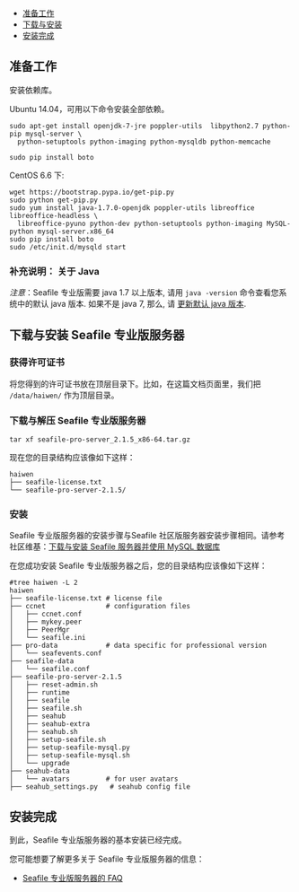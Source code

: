 - [准备工作](#wiki-preparation)
- [下载与安装](#wiki-download-and-setup)
- [安装完成](#wiki-done)

## <a id="wiki-preparation"></a>准备工作 ##

安装依赖库。

Ubuntu 14.04，可用以下命令安装全部依赖。
 
```
sudo apt-get install openjdk-7-jre poppler-utils  libpython2.7 python-pip mysql-server \
  python-setuptools python-imaging python-mysqldb python-memcache

sudo pip install boto
```

CentOS 6.6 下:

```
wget https://bootstrap.pypa.io/get-pip.py
sudo python get-pip.py
sudo yum install java-1.7.0-openjdk poppler-utils libreoffice libreoffice-headless \
  libreoffice-pyuno python-dev python-setuptools python-imaging MySQL-python mysql-server.x86_64
sudo pip install boto
sudo /etc/init.d/mysqld start
```

### 补充说明： 关于 Java

*注意*：Seafile 专业版需要 java 1.7 以上版本, 请用 `java -version` 命令查看您系统中的默认 java 版本. 如果不是 java 7, 那么, 请 [更新默认 java 版本](./change_default_java.md).


## <a id="wiki-download-and-setup"></a>下载与安装 Seafile 专业版服务器

### 获得许可证书

将您得到的许可证书放在顶层目录下。比如，在这篇文档页面里，我们把 `/data/haiwen/` 作为顶层目录。


### <a id="wiki-download-and-uncompress"></a>下载与解压 Seafile 专业版服务器 ###


```
tar xf seafile-pro-server_2.1.5_x86-64.tar.gz
```

现在您的目录结构应该像如下这样：

```
haiwen
├── seafile-license.txt
└── seafile-pro-server-2.1.5/
```

### 安装

Seafile 专业版服务器的安装步骤与Seafile 社区版服务器安装步骤相同。请参考社区维基：[下载与安装 Seafile 服务器并使用 MySQL 数据库](https://github.com/haiwen/seafile/wiki/Download-and-Setup-Seafile-Server-with-MySQL)

在您成功安装 Seafile 专业版服务器之后，您的目录结构应该像如下这样：

```
#tree haiwen -L 2
haiwen
├── seafile-license.txt # license file
├── ccnet               # configuration files
│   ├── ccnet.conf
│   ├── mykey.peer
│   ├── PeerMgr
│   └── seafile.ini
├── pro-data            # data specific for professional version
│   └── seafevents.conf
├── seafile-data
│   └── seafile.conf
├── seafile-pro-server-2.1.5
│   ├── reset-admin.sh
│   ├── runtime
│   ├── seafile
│   ├── seafile.sh
│   ├── seahub
│   ├── seahub-extra
│   ├── seahub.sh
│   ├── setup-seafile.sh
│   ├── setup-seafile-mysql.py
│   ├── setup-seafile-mysql.sh
│   └── upgrade
├── seahub-data
│   └── avatars         # for user avatars
├── seahub_settings.py   # seahub config file
```

## <a id="wiki-done"></a>安装完成

到此，Seafile 专业版服务器的基本安装已经完成。

您可能想要了解更多关于 Seafile 专业版服务器的信息：


- [Seafile 专业版服务器的 FAQ](faq_for_seafile_pro_server.md)
